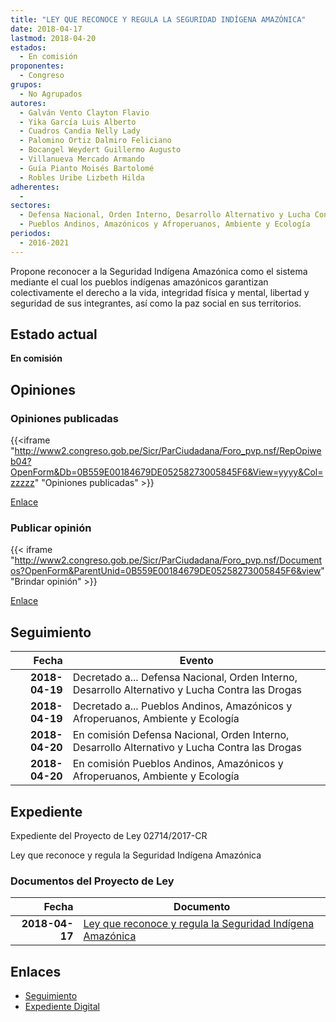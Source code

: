 ```yaml
---
title: "LEY QUE RECONOCE Y REGULA LA SEGURIDAD INDÍGENA AMAZÓNICA"
date: 2018-04-17
lastmod: 2018-04-20
estados: 
  - En comisión
proponentes: 
  - Congreso
grupos: 
  - No Agrupados
autores: 
  - Galván Vento Clayton Flavio
  - Yika García Luis Alberto
  - Cuadros Candia Nelly Lady
  - Palomino Ortiz Dalmiro Feliciano
  - Bocangel Weydert Guillermo Augusto
  - Villanueva Mercado Armando
  - Guía Pianto Moisés Bartolomé
  - Robles Uribe Lizbeth Hilda
adherentes: 
  - 
sectores: 
  - Defensa Nacional, Orden Interno, Desarrollo Alternativo y Lucha Contra las Drogas
  - Pueblos Andinos, Amazónicos y Afroperuanos, Ambiente y Ecología
periodos: 
  - 2016-2021
---
```


Propone reconocer a la Seguridad Indígena Amazónica como el sistema mediante el cual los pueblos indígenas amazónicos garantizan colectivamente el derecho a la vida, integridad física y mental, libertad y seguridad de sus integrantes, así como la paz social en sus territorios.


## Estado actual

**En comisión**

## Opiniones

### Opiniones publicadas

{{<iframe "http://www2.congreso.gob.pe/Sicr/ParCiudadana/Foro_pvp.nsf/RepOpiweb04?OpenForm&Db=0B559E00184679DE05258273005845F6&View=yyyy&Col=zzzzz" "Opiniones publicadas" >}}

[Enlace](http://www2.congreso.gob.pe/Sicr/ParCiudadana/Foro_pvp.nsf/RepOpiweb04?OpenForm&Db=0B559E00184679DE05258273005845F6&View=yyyy&Col=zzzzz)
### Publicar opinión

{{< iframe "http://www2.congreso.gob.pe/Sicr/ParCiudadana/Foro_pvp.nsf/Documentos?OpenForm&ParentUnid=0B559E00184679DE05258273005845F6&view" "Brindar opinión" >}}

[Enlace](http://www2.congreso.gob.pe/Sicr/ParCiudadana/Foro_pvp.nsf/Documentos?OpenForm&ParentUnid=0B559E00184679DE05258273005845F6&view)

## Seguimiento

| Fecha | Evento |
|------:|--------|
| **2018-04-19** | Decretado a... Defensa Nacional, Orden Interno, Desarrollo Alternativo y Lucha Contra las Drogas|
| **2018-04-19** | Decretado a... Pueblos Andinos, Amazónicos y Afroperuanos, Ambiente y Ecología|
| **2018-04-20** | En comisión Defensa Nacional, Orden Interno, Desarrollo Alternativo y Lucha Contra las Drogas|
| **2018-04-20** | En comisión Pueblos Andinos, Amazónicos y Afroperuanos, Ambiente y Ecología|


## Expediente

Expediente del Proyecto de Ley 02714/2017-CR

Ley que reconoce y regula la Seguridad Indígena Amazónica


### Documentos del Proyecto de Ley

| Fecha | Documento |
|------:|--------|
| **2018-04-17** | [Ley que reconoce y regula la Seguridad Indígena Amazónica](http://www.leyes.congreso.gob.pe/Documentos/2016_2021/Proyectos_de_Ley_y_de_Resoluciones_Legislativas/PL0271420180417..pdf) |

## Enlaces 

- [Seguimiento](http://www2.congreso.gob.pe/Sicr/TraDocEstProc/CLProLey2016.nsf/f7fff46988ca05b1052578e100829cc7/34d83ee0b199f2b405258272007b5b7f?OpenDocument)
- [Expediente Digital](http://www2.congreso.gob.pe/Sicr/TraDocEstProc/CLProLey2016.nsf/f7fff46988ca05b1052578e100829cc7/34d83ee0b199f2b405258272007b5b7f?OpenDocument&Click=05257FB7005EB655.eb71d0cf91d8294e05256cdf006b5706/$Body/0.1C6C)
